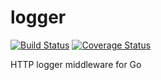 # logger
[![Build Status](https://travis-ci.org/go-http-utils/logger.svg?branch=master)](https://travis-ci.org/go-http-utils/logger)
[![Coverage Status](https://coveralls.io/repos/github/go-http-utils/logger/badge.svg?branch=master)](https://coveralls.io/github/go-http-utils/logger?branch=master)

HTTP logger middleware for Go
